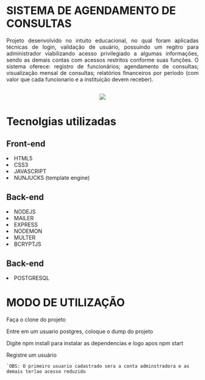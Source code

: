 <H1>SISTEMA DE AGENDAMENTO DE CONSULTAS</H1>

<P align ="justify">Projeto desenvolvido no intuito educacional, no qual foram aplicadas técnicas de login, validação
de usuário, possuindo um regitro para administrador viabilizando acesso privilegiado a algumas
informações, sendo as demais contas com acessos restritos conforme suas funções. O sistema oferece:
registro de funcionários; agendamento de consultas; visualização mensal de
consultas; relatórios financeiros por período (com valor que cada funcionario e a instituição 
devem receber).</P>

<h2 align ="center"> 
<img src="public/assets/ieiproj.gif">
<h2>

<h1>Tecnolgias utilizadas </h1>

<h2>Front-end</h2>
<li>HTML5</li>
<li>CSS3</li>
<li>JAVASCRIPT</li>
<li>NUNJUCKS (template engine)</li>

<h2>Back-end</h2>
<li>NODEJS</li>
<li>MAILER</li>
<li>EXPRESS</li>
<li>NODEMON</li>
<li>MULTER</li>
<li>BCRYPTJS</li>

<h2>Back-end</h2>
<li>POSTGRESQL</li>
<H1>

<H1>MODO DE UTILIZAÇÃO</H1>
<p>Faça o clone do projeto  </p> 
<p>Entre em um usuario postgres,  coloque o dump do projeto  </p>
<p>Digite npm install para instalar as dependencias e logo apos npm start</p>
<p>Registre um usuário </p>

	`OBS: O primeiro usuario cadastrado sera a conta adminstradora e as demais ter]ao acesso reduzido



